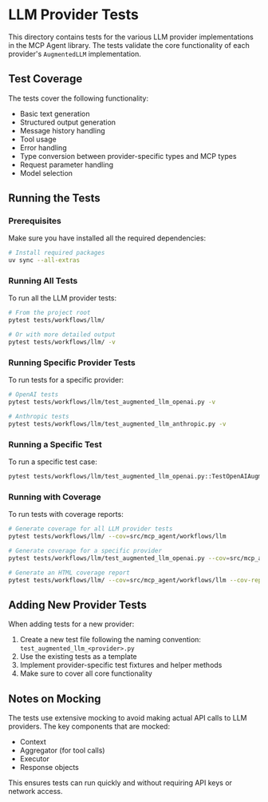# LLM Provider Tests

This directory contains tests for the various LLM provider implementations in the MCP Agent library. The tests validate the core functionality of each provider's `AugmentedLLM` implementation.

## Test Coverage

The tests cover the following functionality:

- Basic text generation
- Structured output generation
- Message history handling
- Tool usage
- Error handling
- Type conversion between provider-specific types and MCP types
- Request parameter handling
- Model selection

## Running the Tests

### Prerequisites

Make sure you have installed all the required dependencies:

```bash
# Install required packages
uv sync --all-extras
```

### Running All Tests

To run all the LLM provider tests:

```bash
# From the project root
pytest tests/workflows/llm/

# Or with more detailed output
pytest tests/workflows/llm/ -v
```

### Running Specific Provider Tests

To run tests for a specific provider:

```bash
# OpenAI tests
pytest tests/workflows/llm/test_augmented_llm_openai.py -v

# Anthropic tests
pytest tests/workflows/llm/test_augmented_llm_anthropic.py -v
```

### Running a Specific Test

To run a specific test case:

```bash
pytest tests/workflows/llm/test_augmented_llm_openai.py::TestOpenAIAugmentedLLM::test_basic_text_generation -v
```

### Running with Coverage

To run tests with coverage reports:

```bash
# Generate coverage for all LLM provider tests
pytest tests/workflows/llm/ --cov=src/mcp_agent/workflows/llm

# Generate coverage for a specific provider
pytest tests/workflows/llm/test_augmented_llm_openai.py --cov=src/mcp_agent/workflows/llm/augmented_llm_openai.py

# Generate an HTML coverage report
pytest tests/workflows/llm/ --cov=src/mcp_agent/workflows/llm --cov-report=html
```

## Adding New Provider Tests

When adding tests for a new provider:

1. Create a new test file following the naming convention: `test_augmented_llm_<provider>.py`
2. Use the existing tests as a template
3. Implement provider-specific test fixtures and helper methods
4. Make sure to cover all core functionality

## Notes on Mocking

The tests use extensive mocking to avoid making actual API calls to LLM providers. The key components that are mocked:

- Context
- Aggregator (for tool calls)
- Executor
- Response objects

This ensures tests can run quickly and without requiring API keys or network access.

